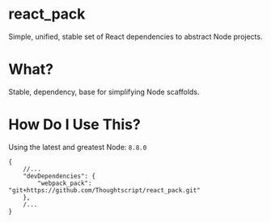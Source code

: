 # react_pack

Simple, unified, stable set of React dependencies to abstract Node projects.

# What?

Stable, dependency, base for simplifying Node scaffolds.

# How Do I Use This?

Using the latest and greatest Node: `8.8.0`

```
{
	//...
	"devDependencies": {
		"webpack_pack": "git+https://github.com/Thoughtscript/react_pack.git"
	},
	/...
}
